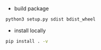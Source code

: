 - build package

```sh
python3 setup.py sdist bdist_wheel
```

- install locally

```sh
pip install . -v
```

